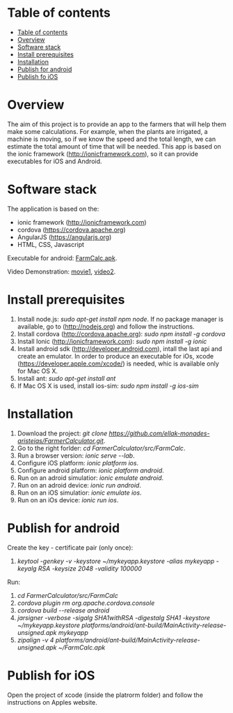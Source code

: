 Table of contents
=================

  * [Table of contents](#table-of-contents)
  * [Overview](#overview)
  * [Software stack](#software-stack)
  * [Install prerequisites](#install-prerequisites)
  * [Installation](#installation)
  * [Publish for android](#publish-for-android)
  * [Publish fo iOS](#publish-for-ios)

Overview
====

The aim of this project is to provide an app to the farmers that will help them make some calculations. For example, when the plants are irrigated, a machine is moving, so if we know the speed and the total length, we can estimate the total amount of time that will be needed.
This app is based on the ionic framework (http://ionicframework.com), so it can provide executables for iOS and Android.

Software stack
====

The application is based on the:
* ionic framework (http://ionicframework.com)
* cordova (https://cordova.apache.org)
* AngularJS (https://angularjs.org)
* HTML, CSS, Javascript

Executable for android: [FarmCalc.apk](https://drive.google.com/file/d/0ByO53kxiSQoOMWRQOFdJUk9JR2c/view?usp=sharing).

Video Demonstration: [movie1](https://www.youtube.com/watch?v=n6vYNxQGAxA&feature=youtu.be),
 [video2](https://www.youtube.com/watch?v=-MtLT9r3L7g&feature=youtu.be).

Install prerequisites
====

1. Install node.js: *sudo apt-get install npm node*. If no package manager is available, go to (http://nodejs.org) and follow the instructions.
2.  Install cordova (http://cordova.apache.org): *sudo npm install -g cordova*
3. Install Ionic (http://ionicframework.com): *sudo npm install -g ionic*
4. Install android sdk (http://developer.android.com), intall the last api and create an emulator. In order to produce an executable for iOs, xcode (https://developer.apple.com/xcode/) is needed, whic is available only for Mac OS X.
5. Install ant: *sudo apt-get install ant*
6. If Mac OS X is used, install ios-sim: *sudo npm install -g ios-sim*

Installation
====

1. Download the project: *git clone https://github.com/ellak-monades-aristeias/FarmerCalculator.git*.
2. Go to the right forlder: *cd FarmerCalculator/src/FarmCalc*.
3. Run a browser version: *ionic serve --lab*.
4. Configure iOS platform: *ionic platform ios*.
5. Configure android platform: *ionic platform android*.
6. Run on an adroid simulatior: *ionic emulate android*.
7. Run on an adroid device: *ionic run android*.
8. Run on an iOS simulatior: *ionic emulate ios*.
9. Run on an iOs device: *ionic run ios*.

Publish for android
====

Create the key - certificate pair (only once):

1. *keytool -genkey -v -keystore ~/mykeyapp.keystore -alias mykeyapp -keyalg RSA -keysize 2048 -validity 100000*

Run:

1. *cd FarmerCalculator/src/FarmCalc*
2. *cordova plugin rm org.apache.cordova.console*
3. *cordova build --release android*
4. *jarsigner -verbose -sigalg SHA1withRSA -digestalg SHA1 -keystore ~/mykeyapp.keystore platforms/android/ant-build/MainActivity-release-unsigned.apk mykeyapp*
5. *zipalign -v 4 platforms/android/ant-build/MainActivity-release-unsigned.apk ~/FarmCalc.apk*

Publish for iOS
====

Open the project of xcode (inside the platrorm folder) and follow the instructions on Apples website.


